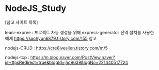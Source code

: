 # NodeJS_Study
[참고 사이트 목록]


leanr-expree : 프로젝트 자동 생성을 위해 express-generator 전역 설치를 사용한 예제
https://soohyun6879.tistory.com/155 참고

nodejs-CRUD :
https://cre8iveallen.tistory.com/m/5

nodejs-tcp : 
https://m.blog.naver.com/PostView.naver?isHttpsRedirect=true&blogId=jhc9639&logNo=221440517724
